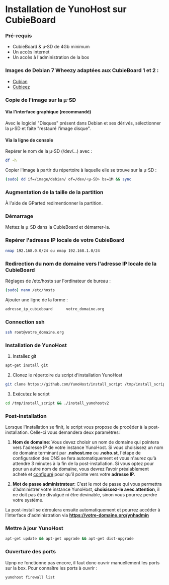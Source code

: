 # Installation de YunoHost sur CubieBoard

### Pré-requis
* CubieBoard & µ-SD de 4Gb minimum
* Un accès internet
* Un accès à l'administration de la box

### Images de Debian 7 Wheezy adaptées aux CubieBoard 1 et 2 :

* [Cubian](http://cubian.org/)
* [Cubieez](http://www.cubieforums.com/index.php?topic=442.0)

### Copie de l'image sur la µ-SD
#### Via l'interface graphique (recommandé)
Avec le logiciel "Disques" présent dans Debian et ses dérivés, sélectionner la µ-SD et faite "restauré l'image disque".

#### Via la ligne de console
Repérer le nom de la µ-SD (/dev/…) avec :
```bash
df -h
```
Copier l'image à partir du répertoire à laquelle elle se trouve sur la µ-SD :
```bash
(sudo) dd if=/image/debian/ of=/dev/<µ-SD> bs=1M && sync
```
### Augmentation de la taille de la partition
À l'aide de GParted redimentionner la partition.

### Démarrage
Mettez la µ-SD dans la CubieBoard et démarrer-la.

### Repérer l'adresse IP locale de votre CubieBoard
```bash
nmap 192.168.0.0/24 ou nmap 192.168.1.0/24
```
### Redirection du nom de domaine vers l'adresse IP locale de la CubieBoard
Réglages de /etc/hosts sur l'ordinateur de bureau :
```bash
(sudo) nano /etc/hosts
```
Ajouter une ligne de la forme :
```bash
adresse_ip_cubieboard      votre_domaine.org
```
### Connection ssh
```bash
ssh root@votre_domaine.org
```
### Installation de YunoHost

1. Installez git
```bash
apt-get install git
```

2. Clonez le répertoire du script d'installation YunoHost
```bash
git clone https://github.com/YunoHost/install_script /tmp/install_script
```

3. Exécutez le script
```bash
cd /tmp/install_script && ./install_yunohostv2
```

### Post-installation

Lorsque l'installation se finit, le script vous propose de procéder à la post-installation. Celle-ci vous demandera deux paramètres:

1. **Nom de domaine**: Vous devez choisir un nom de domaine qui pointera vers l'adresse IP de votre instance YunoHost. Si vous choisissez un nom de domaine terminant par **.nohost.me** ou **.noho.st**, l'étape de configuration des DNS se fera automatiquement et vous n'aurez qu'à attendre 3 minutes à la fin de la post-installation. Si vous optez pour pour un autre nom de domaine, vous devrez l’avoir préalablement acheté et [configuré](/dns_fr) pour qu'il pointe vers votre **adresse IP**.

2. **Mot de passe administrateur**: C’est le mot de passe qui vous permettra d’administrer votre instance YunoHost, **choisissez-le avec attention**, il ne doit pas être divulgué ni être devinable, sinon vous pourrez perdre votre système.

La post-install se déroulera ensuite automatiquement et pourrez accéder à l'interface d'administration via **https://votre-domaine.org/ynhadmin**

### Mettre à jour YunoHost
```bash
apt-get update && apt-get upgrade && apt-get dist-upgrade
```
### Ouverture des ports
Upnp ne fonctionne pas encore, il faut donc ouvrir manuellement les ports sur la box.
Pour connaître les ports à ouvrir :
```bash
yunohost firewall list
```


